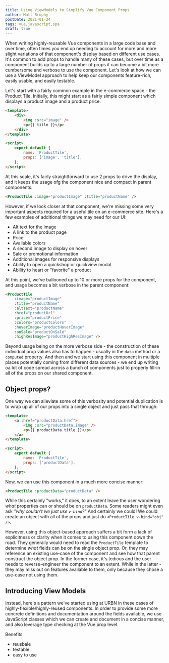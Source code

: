```yaml
---
title: Using ViewModels to Simplify Vue Component Props
author: Matt Brophy
postDate: 2021-01-24
tags: vue,javascript,spa
draft: true
---
```


When writing highly-reusable Vue components in a large code base and over time, often times you end up needing to account for more and more slight variations of that component's display based on different use cases. It's common to add props to handle many of these cases, but over time as a component builds up to a large number of props it can become a bit more cumbersome and verbose to use the component. Let's look at how we can use a ViewModel approach to help keep our components feature-rich, easily usable, and easily testable.

Let's start with a fairly common example in the e-commerce space - the Product Tile. Initially, this might start as a fairly simple component which displays a product image and a product price.

```html
<template>
    <div>
        <img :src="image" />
        <p>{{ title }}</p>
    </div>
</template>

<script>
    export default {
        name: 'ProductTile',
        props: ['image', 'title'],
    };
</script>
```

At this scale, it's fairly straightforward to use 2 props to drive the display, and it keeps the usage ofg the component nice and compact in parent components:

```html
<ProductTile :image="productImage" :title="productName" />
```

However, if we look closer at that component, we're missing some very important aspects required for a useful tile on an e-commerce site. Here's a few examples of additional things we may need for our UI:

-   Alt text for the image
-   A link to the product page
-   Price
-   Available colors
-   A second image to display on hover
-   Sale or promotional information
-   Additional images for responsive displays
-   Ability to open a quickshop or quickview modal
-   Ability to heart or "favorite" a product

At this point, we've ballooned up to 10 or more props for the component, and usage becomes a bit verbose in the parent component:

```html
<ProductTile
    :image="productImage"
    :title="productName"
    :altText="productName"
    :href="productUrl"
    :price="productPrice"
    :colors="productColors"
    :hoverImage="productHoverImage"
    :onSale="productOnSale"
    :highResImage="productHighResImage" />
```

Beyond usage being on the more verbose side - the construction of these individual prop values also has to happen - usually in the `data` method or a `computed` property. And then and we start using this component in multiple places potentially coming from different data sources - we end up writing oa lot of code spread across a bunch of components just to properly fill-in all of the props on our shared component.

## Object props?

One way we can alleviate some of this verbosity and potential duplication is to wrap up all of our props into a single object and just pass that through:

```html
<template>
    <a :href="productData.href">
        <img :src="productData.image" />
        <p>{{ productData.title }}</p>
    </a>
</template>

<script>
    export default {
        name: 'ProductTile',
        props: ['productData'],
    };
</script>
```

Now, we can use this component in a much more concise manner:

```html
<ProductTile :productData="productData" />
```

While this certainly "works," it does, to an extent leave the user wondering _what_ properties can or should be on `productData`. Some readers might even ask _"why couldn't we just use `v-bind`?"_ And certainly we could! We could create an object with all of the props and just do `<ProductTile v-bind="obj" />`.

However, using this object-based approach suffers a bit form a lack of explicitness or clarity when it comes to using this component down the road. They generally would need to read the `ProductTile` template to determine _what_ fields can be on the single object prop. Or, they may reference an existing use-case of the component and see how that parent construct the object prop. In the former case, it's tedious and the user needs to reverse-engineer the component to an extent. While in the latter - they may miss out on features available to them, only because they chose a use-case not using them.

## Introducing View Models

Instead, here's a pattern we've started using at URBN in these cases of highly-flexible/highly-reused components. In order to provide some more concrete definitions and documentation around the fields available, we use JavaScript classes which we can create and document in a concise manner, and also leverage type checking at the Vue prop level.

Benefits

-   reusbale
-   testable
-   easy to use
